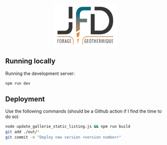 
<div style="text-align: center">
<img src="public\img\logo.jpg" width="200" />
</div>

## Running locally

Running the development server:

```bash
npm run dev
```

## Deployment

Use the following commands (should be a Github action if I find the time to do so)
```bash
node update_gallerie_static_listing.js && npm run build
git add ./out/*
git commit -m "Deploy new version <version number>"
```
